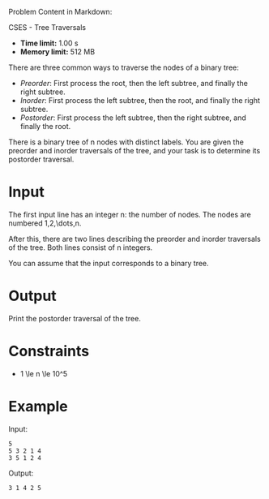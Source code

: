 Problem Content in Markdown:


CSES \- Tree Traversals




* **Time limit:** 1\.00 s
* **Memory limit:** 512 MB




There are three common ways to traverse the nodes of a binary tree:


* *Preorder*: First process the root, then the left subtree, and finally the right subtree.
* *Inorder*: First process the left subtree, then the root, and finally the right subtree.
* *Postorder*: First process the left subtree, then the right subtree, and finally the root.


There is a binary tree of n nodes with distinct labels. You are given the preorder and inorder traversals of the tree, and your task is to determine its postorder traversal.


Input
=====


The first input line has an integer n: the number of nodes. The nodes are numbered 1,2,\\dots,n.


After this, there are two lines describing the preorder and inorder traversals of the tree. Both lines consist of n integers.


You can assume that the input corresponds to a binary tree.


Output
======


Print the postorder traversal of the tree.


Constraints
===========


* 1 \\le n \\le 10^5


Example
=======


Input:



```
5
5 3 2 1 4
3 5 1 2 4

```

Output:



```
3 1 4 2 5

```
 
